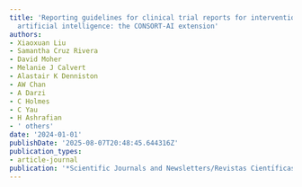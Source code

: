 ```yaml
---
title: 'Reporting guidelines for clinical trial reports for interventions involving
  artificial intelligence: the CONSORT-AI extension'
authors:
- Xiaoxuan Liu
- Samantha Cruz Rivera
- David Moher
- Melanie J Calvert
- Alastair K Denniston
- AW Chan
- A Darzi
- C Holmes
- C Yau
- H Ashrafian
- ' others'
date: '2024-01-01'
publishDate: '2025-08-07T20:48:45.644316Z'
publication_types:
- article-journal
publication: '*Scientific Journals and Newsletters/Revistas Cientı́ficas y Boletines*'
---
```

